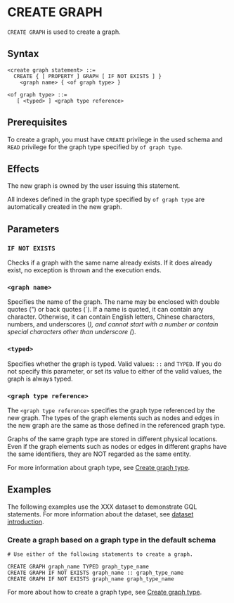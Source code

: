 # CREATE GRAPH

`CREATE GRAPH` is used to create a graph.

## Syntax

```
<create graph statement> ::=
  CREATE { [ PROPERTY ] GRAPH [ IF NOT EXISTS ] }
    <graph name> { <of graph type> }

<of graph type> ::=
   [ <typed> ] <graph type reference>  

```

## Prerequisites

To create a graph, you must have `CREATE` privilege in the used schema and `READ` privilege for the graph type specified by `of graph type`.

## Effects

The new graph is owned by the user issuing this statement.  

All indexes defined in the graph type specified by `of graph type` are automatically created in the new graph.


## Parameters

### `IF NOT EXISTS`

Checks if a graph with the same name already exists. If it does already exist, no exception is thrown and the execution ends.
 

### `<graph name>`

Specifies the name of the graph. The name may be enclosed with double quotes (") or back quotes (`). If a name is quoted, it can contain any character. Otherwise, it can contain English letters, Chinese characters, numbers, and underscores (_), and cannot start with a number or contain special characters other than underscore (_). 

### `<typed>`

Specifies whether the graph is typed. Valid values: `::` and `TYPED`. If you do not specify this parameter, or set its value to either of the valid values, the graph is always typed.

### `<graph type reference>`

The `<graph type reference>` specifies the graph type referenced by the new
graph. The types of the graph elements such as nodes and edges in the new graph are the same as those defined in the referenced graph type.

Graphs of the same graph type are stored in different physical locations. Even if the graph elements such as nodes or edges in different graphs have the same identifiers, they are NOT regarded as the same entity.

For more information about graph type, see [Create graph type]().

## Examples

The following examples use the XXX dataset to demonstrate GQL statements. For more information about the dataset, see [dataset introduction](../../overview/sample-dataset.md).

### Create a graph based on a graph type in the default schema
```
# Use either of the following statements to create a graph.

CREATE GRAPH graph_name TYPED graph_type_name
CREATE GRAPH IF NOT EXISTS graph_name :: graph_type_name
CREATE GRAPH IF NOT EXISTS graph_name graph_type_name
```
For more about how to create a graph type, see [Create graph type]().
